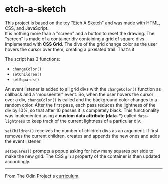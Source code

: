 # etch-a-sketch

This project is based on the toy "Etch A Sketch" and was made with HTML, CSS, and JavaScript.  
It is nothing more than a "screen" and a button to reset the drawing. The "screen" is made of a container div containing a grid of square divs implemented with **CSS Grid**. The divs of the grid change color as the user hovers the cursor over them, creating a pixelated trail. That's it. 

The script has 3 functions:

- `changeColor()`
- `setChildren()`
- `setSquares()`

An event listener is added to all grid divs with the `changeColor()` function as callback and a 'mouseenter' event. So, when the user hovers the cursor over a div, `changeColor()` is called and the background color changes to a random color. After the first pass, each pass reduces the lightness of the div by 10%, so that after 10 passes it is completely black. This functionality was implemented using a **custom data attribute (data-*)** called `data-lightness` to keep track of the current lightness of a particular div.

`setChildren()` receives the number of children divs as an argument. It first removes the current children, creates and appends the new ones and adds the event listener.

`setSquares()` prompts a popup asking for how many squares per side to make the new grid. The CSS `grid` property of the container is then updated accordingly.

---

From The Odin Project's [curriculum](https://www.theodinproject.com/courses/web-development-101/lessons/etch-a-sketch-project).
